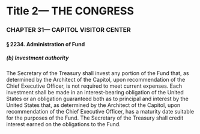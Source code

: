 
# Title 2— THE CONGRESS
### CHAPTER 31— CAPITOL VISITOR CENTER
#### § 2234. Administration of Fund
##### (b) Investment authority

The Secretary of the Treasury shall invest any portion of the Fund that, as determined by the Architect of the Capitol, upon recommendation of the Chief Executive Officer, is not required to meet current expenses. Each investment shall be made in an interest-bearing obligation of the United States or an obligation guaranteed both as to principal and interest by the United States that, as determined by the Architect of the Capitol, upon recommendation of the Chief Executive Officer, has a maturity date suitable for the purposes of the Fund. The Secretary of the Treasury shall credit interest earned on the obligations to the Fund.

